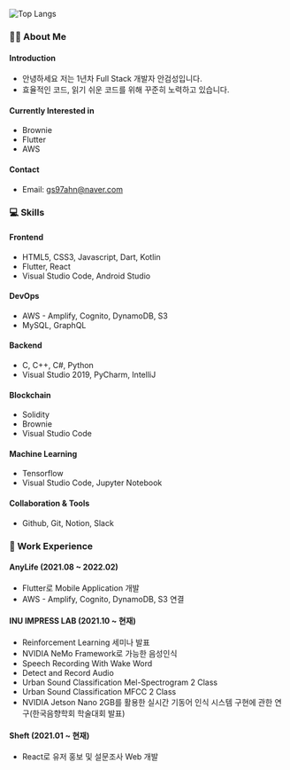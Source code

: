![Top Langs](https://github-readme-stats.vercel.app/api/top-langs/?username=gs97ahn&layout=compact&hide=objective-c,shell,java,swift,kotlin)

### 👨‍💻 About Me
#### Introduction
- 안녕하세요 저는 1년차 Full Stack 개발자 안검성입니다.
- 효율적인 코드, 읽기 쉬운 코드를 위해 꾸준히 노력하고 있습니다.

#### Currently Interested in
- Brownie
- Flutter
- AWS

#### Contact
- Email: gs97ahn@naver.com

### 💻 Skills
#### Frontend
- HTML5, CSS3, Javascript, Dart, Kotlin
- Flutter, React
- Visual Studio Code, Android Studio

#### DevOps
- AWS - Amplify, Cognito, DynamoDB, S3
- MySQL, GraphQL

#### Backend
- C, C++, C#, Python
- Visual Studio 2019, PyCharm, IntelliJ

#### Blockchain
- Solidity
- Brownie
- Visual Studio Code

#### Machine Learning
- Tensorflow
- Visual Studio Code, Jupyter Notebook

#### Collaboration & Tools
- Github, Git, Notion, Slack

### 👔 Work Experience
#### AnyLife (2021.08 ~ 2022.02)
- Flutter로 Mobile Application 개발
- AWS - Amplify, Cognito, DynamoDB, S3 연결

#### INU IMPRESS LAB (2021.10 ~ 현재)
- Reinforcement Learning 세미나 발표
- NVIDIA NeMo Framework로 가능한 음성인식
- Speech Recording With Wake Word
- Detect and Record Audio
- Urban Sound Classification Mel-Spectrogram 2 Class
- Urban Sound Classification MFCC 2 Class
- NVIDIA Jetson Nano 2GB를 활용한 실시간 기동어 인식 시스템 구현에 관한 연구(한국음향학회 학술대회 발표)


#### Sheft (2021.01 ~ 현재)
- React로 유저 홍보 및 설문조사 Web 개발
<!--
**gs97ahn/gs97ahn** is a ✨ _special_ ✨ repository because its `README.md` (this file) appears on your GitHub profile.

Here are some ideas to get you started:

- 🔭 I’m currently working on ...
- 🌱 I’m currently learning ...
- 👯 I’m looking to collaborate on ...
- 📫 How to reach me: ...
- 😄 Pronouns: ...
- ⚡ Fun fact: ...
-->
